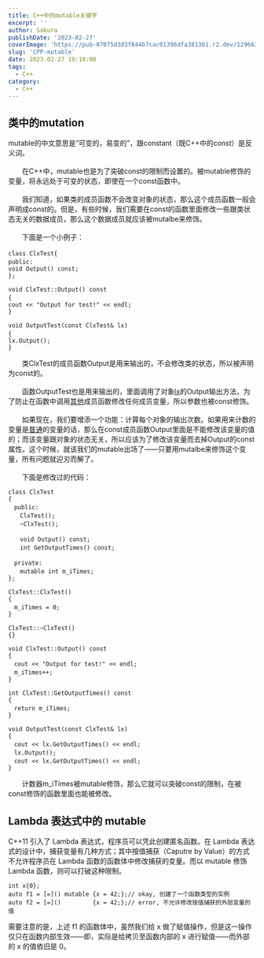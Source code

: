```yaml
---
title: C++中的mutable关键字
excerpt: '' 
author: Sakura
publishDate: '2023-02-27'
coverImage: 'https://pub-07075d3d3f844b7cac01396dfa381361.r2.dev/129663236_p0_master1200.jpg' 
slug: 'CPP-mutable'
date: 2023-02-27 19:10:00
tags:
  - C++
category:
  - C++
---
```


<!-- wp:heading -->
<h2>类中的mutation</h2>
<!-- /wp:heading -->

<!-- wp:paragraph -->
<p>mutable的中文意思是“可变的，易变的”，跟constant（既C++中的const）是反义词。<br><br>　　在C++中，mutable也是为了突破const的限制而设置的。被mutable修饰的变量，将永远处于可变的状态，即使在一个const函数中。<br><br>　　我们知道，如果类的成员函数不会改变对象的状态，那么这个成员函数一般会声明成const的。但是，有些时候，我们需要在const的函数里面修改一些跟类状态无关的数据成员，那么这个数据成员就应该被mutalbe来修饰。<br><br>　　下面是一个小例子：</p>
<!-- /wp:paragraph -->

<!-- wp:code -->
<pre class="wp-block-code"><code>class ClxTest{　
public:　　
void Output() const;
}; 

void ClxTest::Output() const
{　
cout &lt;&lt; "Output for test!" &lt;&lt; endl;
} 

void OutputTest(const ClxTest&amp; lx)
{　
lx.Output();
}
</code></pre>
<!-- /wp:code -->

<!-- wp:paragraph -->
<p>　　类ClxTest的成员函数Output是用来输出的，不会修改类的状态，所以被声明为const的。<br><br>　　函数OutputTest也是用来输出的，里面调用了对象<a href="http://product.yesky.com/jssesuit/lx/logitech/">lx</a>的Output输出方法，为了防止在函数中调用<a href="http://product.yesky.com/battery/qtdc">其他</a>成员函数修改任何成员变量，所以参数也被const修饰。<br><br>　　如果现在，我们要增添一个功能：计算每个对象的输出次数。如果用来计数的变量是<a href="http://product.yesky.com/ultrabook/jingdian">普通</a>的变量的话，那么在const成员函数Output里面是不能修改该变量的值的；而该变量跟对象的状态无关，所以应该为了修改该变量而去掉Output的const属性。这个时候，就该我们的mutable出场了——只要用mutalbe来修饰这个变量，所有问题就迎刃而解了。<br><br>　　下面是修改过的代码：</p>
<!-- /wp:paragraph -->

<!-- wp:code -->
<pre class="wp-block-code"><code>class ClxTest
{
　public:
　　ClxTest();
　　~ClxTest();
 
　　void Output() const;
　　int GetOutputTimes() const;
 
　private:
　　mutable int m_iTimes;
};
 
ClxTest::ClxTest()
{
　m_iTimes = 0;
}
 
ClxTest::~ClxTest()
{}
 
void ClxTest::Output() const
{
　cout &lt;&lt; "Output for test!" &lt;&lt; endl;
　m_iTimes++;
}
 
int ClxTest::GetOutputTimes() const
{
　return m_iTimes;
}
 
void OutputTest(const ClxTest&amp; lx)
{
　cout &lt;&lt; lx.GetOutputTimes() &lt;&lt; endl;
　lx.Output();
　cout &lt;&lt; lx.GetOutputTimes() &lt;&lt; endl;
}</code></pre>
<!-- /wp:code -->

<!-- wp:paragraph -->
<p>　　计数器m_iTimes被mutable修饰，那么它就可以突破const的限制，在被const修饰的函数里面也能被修改。</p>
<!-- /wp:paragraph -->

<!-- wp:heading -->
<h2><strong>Lambda 表达式中的</strong> <strong>mutable</strong></h2>
<!-- /wp:heading -->

<!-- wp:paragraph -->
<p>C++11 引入了 Lambda 表达式，程序员可以凭此创建匿名函数。在 Lambda 表达式的设计中，捕获变量有几种方式；其中按值捕获（Caputre by Value）的方式不允许程序员在 Lambda 函数的函数体中修改捕获的变量。而以 mutable 修饰 Lambda 函数，则可以打破这种限制。</p>
<!-- /wp:paragraph -->

<!-- wp:code -->
<pre class="wp-block-code"><code>int x{0};
auto f1 = &#91;=]() mutable {x = 42;};// okay, 创建了一个函数类型的实例
auto f2 = &#91;=]()         {x = 42;};// error, 不允许修改按值捕获的外部变量的值</code></pre>
<!-- /wp:code -->

<!-- wp:paragraph -->
<p>需要注意的是，上述 f1 的函数体中，虽然我们给 x 做了赋值操作，但是这一操作仅只在函数内部生效——即，实际是给拷贝至函数内部的 x 进行赋值——而外部的 x 的值依旧是 0。</p>
<!-- /wp:paragraph -->